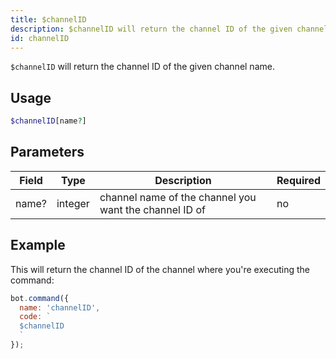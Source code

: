 ```yaml
---
title: $channelID 
description: $channelID will return the channel ID of the given channel name.
id: channelID
---
```


`$channelID` will return the channel ID of the given channel name.

## Usage

```php
$channelID[name?]
```

## Parameters 


| Field | Type    | Description                                            | Required |
| ----- | ------- | ------------------------------------------------------ | -------- |
| name? | integer | channel name of the channel you want the channel ID of | no       |


## Example

This will return the channel ID of the channel where you're executing the command:

```javascript
bot.command({
  name: 'channelID',
  code: `
  $channelID
  `
});
```